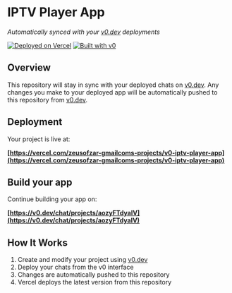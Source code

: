 # IPTV Player App

*Automatically synced with your [v0.dev](https://v0.dev) deployments*

[![Deployed on Vercel](https://img.shields.io/badge/Deployed%20on-Vercel-black?style=for-the-badge&logo=vercel)](https://vercel.com/zeusofzar-gmailcoms-projects/v0-iptv-player-app)
[![Built with v0](https://img.shields.io/badge/Built%20with-v0.dev-black?style=for-the-badge)](https://v0.dev/chat/projects/aozyFTdyaIV)

## Overview

This repository will stay in sync with your deployed chats on [v0.dev](https://v0.dev).
Any changes you make to your deployed app will be automatically pushed to this repository from [v0.dev](https://v0.dev).

## Deployment

Your project is live at:

**[https://vercel.com/zeusofzar-gmailcoms-projects/v0-iptv-player-app](https://vercel.com/zeusofzar-gmailcoms-projects/v0-iptv-player-app)**

## Build your app

Continue building your app on:

**[https://v0.dev/chat/projects/aozyFTdyaIV](https://v0.dev/chat/projects/aozyFTdyaIV)**

## How It Works

1. Create and modify your project using [v0.dev](https://v0.dev)
2. Deploy your chats from the v0 interface
3. Changes are automatically pushed to this repository
4. Vercel deploys the latest version from this repository